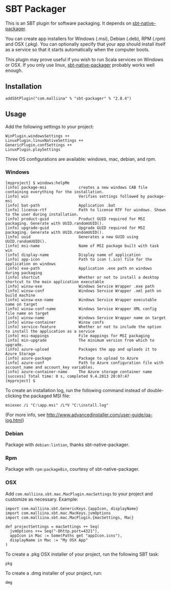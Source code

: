 # SBT Packager

This is an SBT plugin for software packaging. It depends on [sbt-native-packager](https://github.com/sbt/sbt-native-packager).

You can create app installers for Windows (.msi), Debian (.deb), RPM (.rpm) and OSX (.pkg). You can optionally specify
that your app should install itself as a service so that it starts automatically when the computer boots.

This plugin may prove useful if you wish to run Scala services on Windows or OSX. If you only use linux,
[sbt-native-packager](https://github.com/sbt/sbt-native-packager) probably works well enough.

## Installation

    addSbtPlugin("com.malliina" % "sbt-packager" % "2.8.4")

## Usage

Add the following settings to your project:

    WinPlugin.windowsSettings ++
    LinuxPlugin.linuxNativeSettings ++
    GenericPlugin.confSettings ++
    LinuxPlugin.playSettings

Three OS configurations are available: windows, mac, debian, and rpm.

### Windows

    [myproject] $ windows:helpMe
    [info] package-msi              creates a new windows CAB file containing everything for the installation.
    [info] win                      Verifies settings followed by package-msi
    [info] bat-path                 Application .bat
    [info] license-rtf              Path to license RTF for windows. Shown to the user during installation.
    [info] product-guid             Product GUID required for MSI packaging. Generate with UUID.randomUUID().
    [info] upgrade-guid             Upgrade GUID required for MSI packaging. Generate with UUID.randomUUID().
    [info] uuid                     Generates a new GUID using UUID.randomUUID().
    [info] msi-name                 Name of MSI package built with task win
    [info] display-name             Display name of application
    [info] app-icon                 Path to icon (.ico) file for the application on windows
    [info] exe-path                 Application .exe path on windows during packaging
    [info] shortcut                 Whether or not to install a desktop shortcut to the main application executable
    [info] winsw-exe                Windows Service Wrapper .exe path
    [info] winsw-conf               Windows Service Wrapper .xml path on build machine
    [info] winsw-exe-name           Windows Service Wrapper executable name on target
    [info] winsw-conf-name          Windows Service Wrapper XML config file name on target
    [info] winsw-name               Windows Service Wrapper name on target
    [info] winsw-container          Winsw confs
    [info] service-feature          Whether or not to include the option to install the application as a service
    [info] msi-mappings             File mappings for MSI packaging
    [info] min-upgrade              The minimum version from which to upgrade.
    [info] azure-upload             Packages the app and uploads it to Azure Storage
    [info] azure-package            Package to upload to Azure
    [info] azure-conf               Path to Azure configuration file with account_name and account_key variables.
    [info] azure-container-name     The Azure storage container name
    [success] Total time: 0 s, completed 9.4.2013 20:07:47
    [myproject] $

To create an installation log, run the following command instead of double-clicking the packaged MSI file:

    msiexec /i "C:\app.msi" /L*V "C:\install.log"

(For more info, see http://www.advancedinstaller.com/user-guide/qa-log.html)

### Debian

Package with `debian:lintian`, thanks sbt-native-packager.

### Rpm

Package with `rpm:packageBin`, courtesy of sbt-native-packager.

### OSX

Add `com.malliina.sbt.mac.MacPlugin.macSettings` to your project and customize as necessary. Example:

```
import com.malliina.sbt.GenericKeys.{appIcon, displayName}
import com.malliina.sbt.mac.MacKeys.jvmOptions
import com.malliina.sbt.mac.MacPlugin.{macSettings, Mac}

def projectSettings = macSettings ++ Seq(
  jvmOptions ++= Seq("-Dhttp.port=4321"),
  appIcon in Mac := Some(Paths get "appIcon.icns"),
  displayName in Mac := "My OSX App"
)
```

To create a .pkg OSX installer of your project, run the following SBT task:

    pkg

To create a .dmg installer of your project, run:

    dmg
